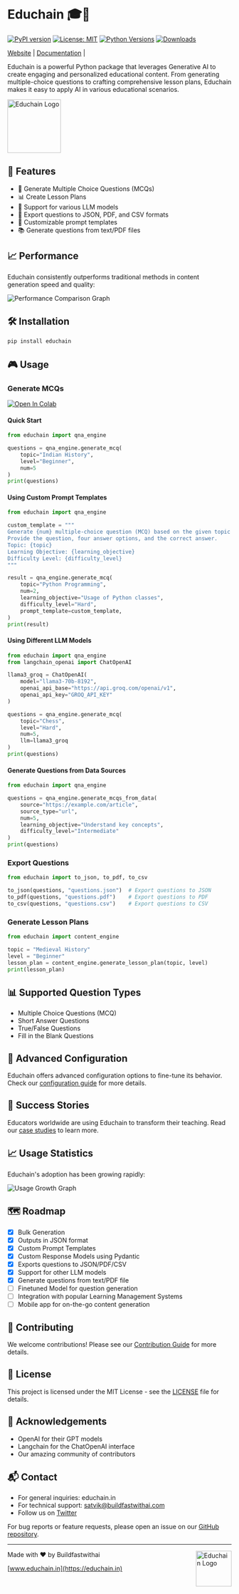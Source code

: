 # Educhain 🎓🔗

[![PyPI version](https://badge.fury.io/py/educhain.svg)](https://badge.fury.io/py/educhain)
[![License: MIT](https://img.shields.io/badge/License-MIT-yellow.svg)](https://opensource.org/licenses/MIT)
[![Python Versions](https://img.shields.io/pypi/pyversions/educhain.svg)](https://pypi.org/project/educhain/)
[![Downloads](https://pepy.tech/badge/educhain)](https://pepy.tech/project/educhain)

[Website](https://educhain.in) | [Documentation](docs/index.md) | 

Educhain is a powerful Python package that leverages Generative AI to create engaging and personalized educational content. From generating multiple-choice questions to crafting comprehensive lesson plans, Educhain makes it easy to apply AI in various educational scenarios.

<img src="images/logo.svg" alt="Educhain Logo" align="center" height = 120 width = 120 />

## 🚀 Features

- 📝 Generate Multiple Choice Questions (MCQs)
- 📊 Create Lesson Plans
- 🔄 Support for various LLM models
- 📁 Export questions to JSON, PDF, and CSV formats
- 🎨 Customizable prompt templates
- 📚 Generate questions from text/PDF files

## 📈 Performance

Educhain consistently outperforms traditional methods in content generation speed and quality:

<img src="images\educhain-comparison-svg.svg" alt="Performance Comparison Graph" />

## 🛠 Installation

```bash
pip install educhain
```

## 🎮 Usage

### Generate MCQs

[![Open In Colab](https://colab.research.google.com/assets/colab-badge.svg)](https://colab.research.google.com/drive/1ImijJ-DF8XGTzyLJ0lq68yInrPN1-L8L?usp=sharing)

#### Quick Start

```python
from educhain import qna_engine

questions = qna_engine.generate_mcq(
    topic="Indian History",
    level="Beginner",
    num=5
)
print(questions)
```

#### Using Custom Prompt Templates

```python
from educhain import qna_engine

custom_template = """
Generate {num} multiple-choice question (MCQ) based on the given topic and level.
Provide the question, four answer options, and the correct answer.
Topic: {topic}
Learning Objective: {learning_objective}
Difficulty Level: {difficulty_level}
"""

result = qna_engine.generate_mcq(
    topic="Python Programming",
    num=2,
    learning_objective="Usage of Python classes",
    difficulty_level="Hard",
    prompt_template=custom_template,
)
print(result)
```

#### Using Different LLM Models

```python
from educhain import qna_engine
from langchain_openai import ChatOpenAI

llama3_groq = ChatOpenAI(
    model="llama3-70b-8192",
    openai_api_base="https://api.groq.com/openai/v1",
    openai_api_key="GROQ_API_KEY"
)

questions = qna_engine.generate_mcq(
    topic="Chess",
    level="Hard",
    num=5,
    llm=llama3_groq
)
print(questions)
```

#### Generate Questions from Data Sources

```python
from educhain import qna_engine

questions = qna_engine.generate_mcqs_from_data(
    source="https://example.com/article",
    source_type="url",
    num=5,
    learning_objective="Understand key concepts",
    difficulty_level="Intermediate"
)
print(questions)
```

### Export Questions

```python
from educhain import to_json, to_pdf, to_csv

to_json(questions, "questions.json")  # Export questions to JSON
to_pdf(questions, "questions.pdf")    # Export questions to PDF
to_csv(questions, "questions.csv")    # Export questions to CSV
```

### Generate Lesson Plans

```python
from educhain import content_engine

topic = "Medieval History"
level = "Beginner"
lesson_plan = content_engine.generate_lesson_plan(topic, level)
print(lesson_plan)
```

## 📊 Supported Question Types

- Multiple Choice Questions (MCQ)
- Short Answer Questions
- True/False Questions
- Fill in the Blank Questions

## 🔧 Advanced Configuration

Educhain offers advanced configuration options to fine-tune its behavior. Check our [configuration guide](https://docs.educhain.ai/configuration) for more details.

## 🌟 Success Stories

Educators worldwide are using Educhain to transform their teaching. Read our [case studies](https://educhain.ai/case-studies) to learn more.

## 📈 Usage Statistics

Educhain's adoption has been growing rapidly:

<img src="/api/placeholder/600/400" alt="Usage Growth Graph" />

## 🗺 Roadmap

- [x] Bulk Generation
- [x] Outputs in JSON format
- [x] Custom Prompt Templates
- [x] Custom Response Models using Pydantic
- [x] Exports questions to JSON/PDF/CSV
- [x] Support for other LLM models
- [x] Generate questions from text/PDF file
- [ ] Finetuned Model for question generation
- [ ] Integration with popular Learning Management Systems
- [ ] Mobile app for on-the-go content generation

## 🤝 Contributing

We welcome contributions! Please see our [Contribution Guide](CONTRIBUTING.md) for more details.

## 📄 License

This project is licensed under the MIT License - see the [LICENSE](LICENSE) file for details.

## 🙏 Acknowledgements

- OpenAI for their GPT models
- Langchain for the ChatOpenAI interface
- Our amazing community of contributors

## 📬 Contact

- For general inquiries: educhain.in
- For technical support: satvik@buildfastwithai.com
- Follow us on [Twitter](https://twitter.com/educhain_ai)

For bug reports or feature requests, please open an issue on our [GitHub repository](https://github.com/educhain/educhain).

---

<img src="images/logo.svg" alt="Educhain Logo" align="right" height = 80 width = 80 />

Made with ❤️ by Buildfastwithai

[www.educhain.in](https://educhain.in)
